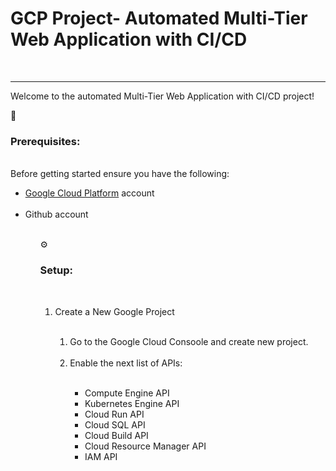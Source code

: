  <h1>GCP Project- Automated Multi-Tier Web Application with CI/CD</h1><br><hr>
 Welcome to the automated Multi-Tier Web Application with CI/CD project!

 📝<h3>Prerequisites:</h3><br>
 Before getting started ensure you have the following:<br>
 <ul>
 <li><a href="Google Cloud Platform" link="https://console.cloud.google.com">Google Cloud Platform<a> account</li><br>
 <li>Github account</li><br></a><ul>

 ⚙️<h3>Setup:</h3><br>
 <ol>
 <li>Create a New Google Project</li><br>
  <ol>
  <li>Go to the Google Cloud Consoole and create new project.</li><br>
  <li>Enable the next list of APIs:</li><br>
   <ul>
    <li>Compute Engine API</li>
    <li>Kubernetes Engine API</li>
    <li>Cloud Run API</li>
    <li>Cloud SQL API</li>
    <li>Cloud Build API</li>
    <li>Cloud Resource Manager API</li>
    <li>IAM API</li>
   </ul>
 </ol>

